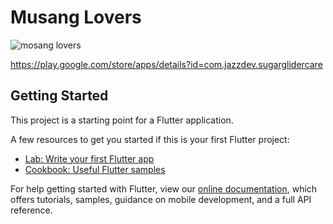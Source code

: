 # Musang Lovers
![mosang lovers](https://user-images.githubusercontent.com/113785858/204123506-7262d279-920a-4d27-b695-16de2fd333d4.png)


https://play.google.com/store/apps/details?id=com.jazzdev.sugarglidercare

## Getting Started

This project is a starting point for a Flutter application.

A few resources to get you started if this is your first Flutter project:

- [Lab: Write your first Flutter app](https://flutter.dev/docs/get-started/codelab)
- [Cookbook: Useful Flutter samples](https://flutter.dev/docs/cookbook)

For help getting started with Flutter, view our
[online documentation](https://flutter.dev/docs), which offers tutorials,
samples, guidance on mobile development, and a full API reference.
